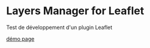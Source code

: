 # Layers Manager for Leaflet

<p>Test de développement d'un plugin Leaflet</p>

<p><a href="https://fredonweb.github.io/Leaflet.LayersManager" target="_blank">démo page</a></p>
